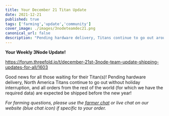 ```yaml
---
title: Your December 21 Titan Update
date: 2021-12-21
published: true
tags: ['farming','update','community']
cover_image: ./images/3nodeteamdec21.png
canonical_url: false
description: "Pending hardware delivery, Titans continue to go out around the world."
---
```


**Your Weekly 3Node Update!**

https://forum.threefold.io/t/december-21st-3node-team-update-shipping-updates-for-all/1603

Good news for all those waiting for their Titan(s)! Pending hardware delivery, North America Titans continue to go out without holiday interruption, and all orders from the rest of the world (for which we have the required data) are expected be shipped before the new year!

*For farming questions, please use the [farmer chat](https://t.me/threefoldfarmers) or live chat on our website (blue chat icon) if specific to your order.*